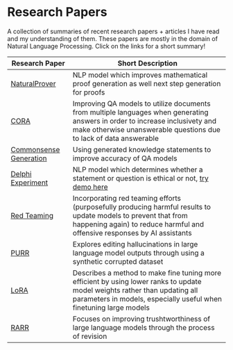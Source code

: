 # Research Papers 
A collection of summaries of recent research papers + articles I have read and my understanding of them. These papers are mostly in the domain of Natural Language Processing. Click on the links for a short summary!

|Research Paper|Short Description|
|-|-|
|[NaturalProver](https://github.com/abhika-m/researchpapers/blob/main/NaturalProver.md)|NLP model which improves mathematical proof generation as well next step generation for proofs 
|[CORA](https://github.com/abhika-m/researchpapers/blob/main/CORA.md)|Improving QA models to utilize documents from multiple languages when generating answers in order to increase inclusivety and make otherwise unanswerable questions due to lack of data answerable
|[Commonsense Generation](https://github.com/abhika-m/researchpapers/blob/main/CommonSenseReasoning.md)| Using generated knowledge statements to improve accuracy of QA models
|[Delphi Experiment](https://github.com/abhika-m/researchpapers/blob/main/DelphiExperiment.md)|NLP model which determines whether a statement or question is ethical or not, [try demo here](https://delphi.allenai.org/)
|[Red Teaming](https://github.com/abhika-m/researchpapers/blob/main/RedTeaming.md)|Incorporating red teaming efforts (purposefully producing harmful results to update models to prevent that from happening again) to reduce harmful and offensive responses by AI assistants
|[PURR](https://github.com/abhika-m/researchpapers/blob/main/PURR.md)|Explores editing hallucinations in large language model outputs through using a synthetic corrupted dataset
|[LoRA](https://github.com/abhika-m/researchpapers/blob/main/LoRA.md)|Describes a method to make fine tuning more efficient by using lower ranks to update model weights rather than updating all parameters in models, especially useful when finetuning large models
|[RARR](https://github.com/abhika-m/researchpapers/blob/main/RARR.md)|Focuses on improving trushtworthiness of large language models through the process of revision
